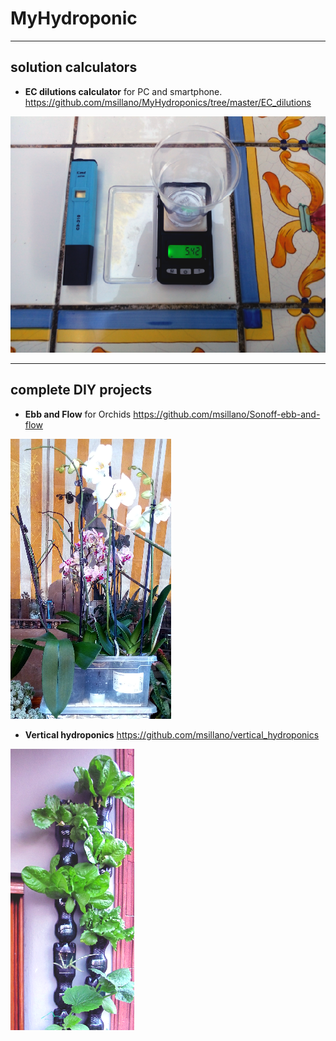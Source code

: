 # MyHydroponic

----------
## solution calculators
 - **EC dilutions calculator** for PC and smartphone. https://github.com/msillano/MyHydroponics/tree/master/EC_dilutions
 
![EC_dilutions](images/dil-ico.png  "see https://github.com/msillano/MyHydroponics/tree/master/EC_dilutions")


--------
## complete DIY projects
 - **Ebb and Flow** for Orchids https://github.com/msillano/Sonoff-ebb-and-flow 
 
![Ebb and Flow](images/rfico.png  "see https://github.com/msillano/Sonoff-ebb-and-flow") 
 - **Vertical hydroponics** https://github.com/msillano/vertical_hydroponics
 
![Vertical](images/vert-ico2.png "see https://github.com/msillano/vertical_hydroponics") 
